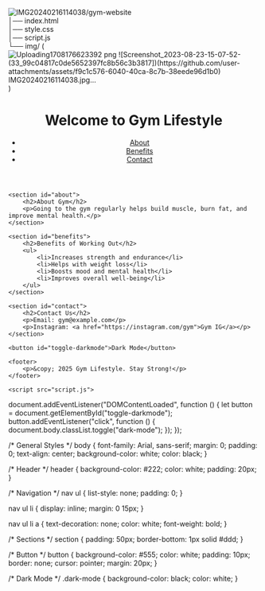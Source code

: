 ![IMG20240216114038](https://github.com/user-attachments/assets/26448970-3a1f-41a5-bf22-9b91bb7c0af9)/gym-website  
│── index.html  
│── style.css  
│── script.js  
└── img/ (![Uploading![1708176623392 png](https://github.com/user-attachments/assets/f39327a1-4009-4753-b139-94a3ab8c2f2d)
![Screenshot_2023-08-23-15-07-52-(33_99c04817c0de5652397fc8b56c3b3817])(https://github.com/user-attachments/assets/f9c1c576-6040-40ca-8c7b-38eede96d1b0)
 IMG20240216114038.jpg…]()
)

<!DOCTYPE html>
<html lang="en">
<head>
    <meta charset="UTF-8">
    <meta name="viewport" content="width=device-width, initial-scale=1.0">
    <title>Gym Lifestyle</title>
    <link rel="stylesheet" href="style.css">
</head>
<body>
    <header>
        <h1>Welcome to Gym Lifestyle</h1>
        <nav>
            <ul>
                <li><a href="#about">About</a></li>
                <li><a href="#benefits">Benefits</a></li>
                <li><a href="#contact">Contact</a></li>
            </ul>
        </nav>
    </header>

    <section id="about">
        <h2>About Gym</h2>
        <p>Going to the gym regularly helps build muscle, burn fat, and improve mental health.</p>
    </section>

    <section id="benefits">
        <h2>Benefits of Working Out</h2>
        <ul>
            <li>Increases strength and endurance</li>
            <li>Helps with weight loss</li>
            <li>Boosts mood and mental health</li>
            <li>Improves overall well-being</li>
        </ul>
    </section>

    <section id="contact">
        <h2>Contact Us</h2>
        <p>Email: gym@example.com</p>
        <p>Instagram: <a href="https://instagram.com/gym">Gym IG</a></p>
    </section>

    <button id="toggle-darkmode">Dark Mode</button>

    <footer>
        <p>&copy; 2025 Gym Lifestyle. Stay Strong!</p>
    </footer>

    <script src="script.js">   
    
  </script>
</body>
</html

document.addEventListener("DOMContentLoaded", function () {
    let button = document.getElementById("toggle-darkmode");
    button.addEventListener("click", function () {
        document.body.classList.toggle("dark-mode");
    });
});

/* General Styles */
body {
    font-family: Arial, sans-serif;
    margin: 0;
    padding: 0;
    text-align: center;
    background-color: white;
    color: black;
}

/* Header */
header {
    background-color: #222;
    color: white;
    padding: 20px;
}

/* Navigation */
nav ul {
    list-style: none;
    padding: 0;
}

nav ul li {
    display: inline;
    margin: 0 15px;
}

nav ul li a {
    text-decoration: none;
    color: white;
    font-weight: bold;
}

/* Sections */
section {
    padding: 50px;
    border-bottom: 1px solid #ddd;
}

/* Button */
button {
    background-color: #555;
    color: white;
    padding: 10px;
    border: none;
    cursor: pointer;
    margin: 20px;
}

/* Dark Mode */
.dark-mode {
    background-color: black;
    color: white;
}
